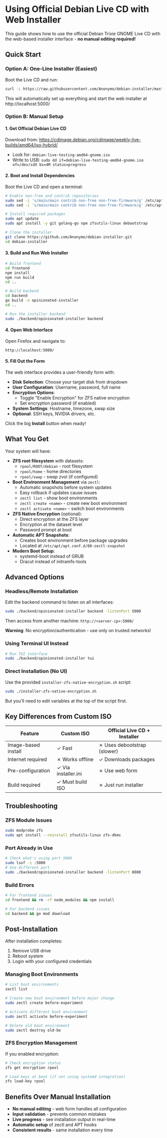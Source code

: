 # Using Official Debian Live CD with Web Installer

This guide shows how to use the official Debian Trixie GNOME Live CD with the web-based installer interface - **no manual editing required!**

## Quick Start

### Option A: One-Line Installer (Easiest)
Boot the Live CD and run:
```bash
curl -L https://raw.githubusercontent.com/Anonymo/debian-installer/master/livecd-quick-install.sh | bash
```
This will automatically set up everything and start the web installer at http://localhost:5000/

### Option B: Manual Setup

#### 1. Get Official Debian Live CD
Download from: https://cdimage.debian.org/cdimage/weekly-live-builds/amd64/iso-hybrid/
- Look for: `debian-live-testing-amd64-gnome.iso`
- Write to USB: `sudo dd if=debian-live-testing-amd64-gnome.iso of=/dev/sdX bs=4M status=progress`

#### 2. Boot and Install Dependencies
Boot the Live CD and open a terminal:
```bash
# Enable non-free and contrib repositories
sudo sed -i 's/main/main contrib non-free non-free-firmware/g' /etc/apt/sources.list
sudo sed -i 's/main/main contrib non-free non-free-firmware/g' /etc/apt/sources.list.d/*.sources 2>/dev/null || true

# Install required packages
sudo apt update
sudo apt install -y git golang-go npm zfsutils-linux debootstrap

# Clone the installer
git clone https://github.com/Anonymo/debian-installer.git
cd debian-installer
```

#### 3. Build and Run Web Installer
```bash
# Build frontend
cd frontend
npm install
npm run build
cd ..

# Build backend
cd backend
go build -o opinionated-installer
cd ..

# Run the installer backend
sudo ./backend/opinionated-installer backend
```

#### 4. Open Web Interface
Open Firefox and navigate to:
```
http://localhost:5000/
```

#### 5. Fill Out the Form
The web interface provides a user-friendly form with:
- **Disk Selection**: Choose your target disk from dropdown
- **User Configuration**: Username, password, full name
- **Encryption Options**: 
  - Toggle "Enable Encryption" for ZFS native encryption
  - Set encryption password (if enabled)
- **System Settings**: Hostname, timezone, swap size
- **Optional**: SSH keys, NVIDIA drivers, etc.

Click the big **Install** button when ready!

## What You Get

Your system will have:
- **ZFS root filesystem** with datasets:
  - `rpool/ROOT/debian` - root filesystem
  - `rpool/home` - home directories  
  - `rpool/swap` - swap zvol (if configured)
- **Boot Environment Management** via `zectl`:
  - Automatic snapshots before system updates
  - Easy rollback if updates cause issues
  - `zectl list` - show boot environments
  - `zectl create <name>` - create new boot environment
  - `zectl activate <name>` - switch boot environments
- **ZFS Native Encryption** (optional):
  - Direct encryption at the ZFS layer
  - Encryption at the dataset level
  - Password prompt at boot
- **Automatic APT Snapshots**:
  - Creates boot environment before package upgrades
  - Located at `/etc/apt/apt.conf.d/80-zectl-snapshot`
- **Modern Boot Setup**:
  - systemd-boot instead of GRUB
  - Dracut instead of initramfs-tools

## Advanced Options

### Headless/Remote Installation
Edit the backend command to listen on all interfaces:
```bash
sudo ./backend/opinionated-installer backend -listenPort 5000
```
Then access from another machine: `http://<server-ip>:5000/`

**Warning**: No encryption/authentication - use only on trusted networks!

### Using Terminal UI Instead
```bash
# Run TUI interface
sudo ./backend/opinionated-installer tui
```

### Direct Installation (No UI)
Use the provided `installer-zfs-native-encryption.sh` script:
```bash
sudo ./installer-zfs-native-encryption.sh
```
But you'll need to edit variables at the top of the script first.

## Key Differences from Custom ISO

| Feature | Custom ISO | Official Live CD + Installer |
|---------|------------|------------------------------|
| Image-based install | ✓ Fast | ✗ Uses debootstrap (slower) |
| Internet required | ✗ Works offline | ✓ Downloads packages |
| Pre-configuration | ✓ Via installer.ini | ✗ Use web form |
| Build required | ✓ Must build ISO | ✗ Just run installer |

## Troubleshooting

### ZFS Module Issues
```bash
sudo modprobe zfs
sudo apt install --reinstall zfsutils-linux zfs-dkms
```

### Port Already in Use
```bash
# Check what's using port 5000
sudo lsof -i :5000
# Use different port
sudo ./backend/opinionated-installer backend -listenPort 8080
```

### Build Errors
```bash
# For frontend issues
cd frontend && rm -rf node_modules && npm install

# For backend issues  
cd backend && go mod download
```

## Post-Installation

After installation completes:
1. Remove USB drive
2. Reboot system
3. Login with your configured credentials

### Managing Boot Environments
```bash
# List boot environments
zectl list

# Create new boot environment before major change
sudo zectl create before-experiment

# Activate different boot environment
sudo zectl activate before-experiment

# Delete old boot environment
sudo zectl destroy old-be
```

### ZFS Encryption Management
If you enabled encryption:
```bash
# Check encryption status
zfs get encryption rpool

# Load keys at boot (if not using systemd integration)
zfs load-key rpool
```

## Benefits Over Manual Installation
- **No manual editing** - web form handles all configuration
- **Input validation** - prevents common mistakes
- **Live progress** - see installation output in real-time
- **Automatic setup** of zectl and APT hooks
- **Consistent results** - same installation every time